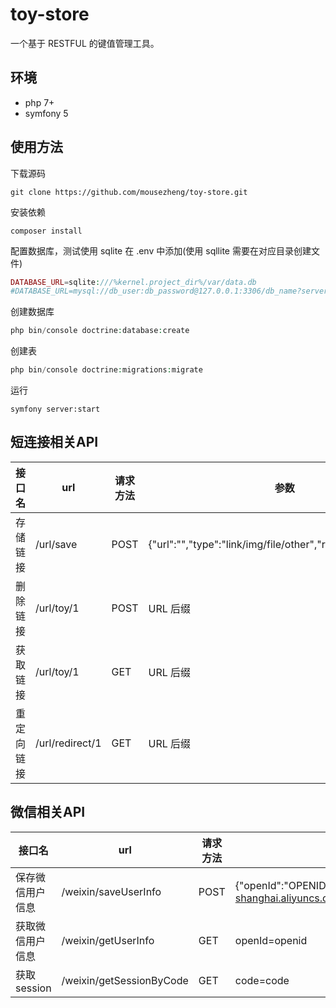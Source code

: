 # toy-store

一个基于 RESTFUL 的键值管理工具。

## 环境

- php 7+
- symfony 5

## 使用方法

下载源码

```shell
git clone https://github.com/mousezheng/toy-store.git
```

安装依赖

```shell
composer install
```

配置数据库，测试使用 sqlite 在 .env 中添加(使用 sqllite 需要在对应目录创建文件)

```php
DATABASE_URL=sqlite:///%kernel.project_dir%/var/data.db
#DATABASE_URL=mysql://db_user:db_password@127.0.0.1:3306/db_name?serverVersion=5.7
```

创建数据库

```php
php bin/console doctrine:database:create
```

创建表

```php
php bin/console doctrine:migrations:migrate
```

运行

```shell
symfony server:start
```

## 短连接相关API

| 接口名|url | 请求方法 | 参数|
|--|--|--|--|
|存储链接|/url/save |POST |{"url":"","type":"link/img/file/other","redirect":"301/302"}|
|删除链接|/url/toy/1|POST|URL 后缀|
|获取链接|/url/toy/1|GET|URL 后缀|
|重定向链接|/url/redirect/1|GET|URL 后缀|

## 微信相关API

| 接口名|url | 请求方法 | 参数|返回信息|
|--|--|--|--|--|
|保存微信用户信息|/weixin/saveUserInfo |POST |{"openId":"OPENID","nickName":"NICKNAME","gender":1,"city":"CITY","province":"PROVINCE","country":"COUNTRY","avatarUrl":"https://ipsky.oss-cn-shanghai.aliyuncs.com/User/202009/08/RBPMNltXYYV0T/1599555445000185962324ly1fy3oxwy3j1j20u00u0dim.jpg","language":"en","unionId":"UNIONID"}|{"code":0,"message":"success.","data":3}|
|获取微信用户信息 |/weixin/getUserInfo |GET| openId=openid|{"code":0,"message":"success.","data":{"id":3,"avatarUrl":"https://ipsky.oss-cn-shanghai.aliyuncs.com/User/202009/08/RBPMNltXYYV0T/1599555445000185962324ly1fy3oxwy3j1j20u00u0dim.jpg","city":"CITY","country":"COUNTRY","gender":1,"language":"en","nickName":"NICKNAME","province":"PROVINCE","openId":"OPENID"}}|
|获取session|/weixin/getSessionByCode|GET|code=code|{"openid":"OPENID","session_key":"OPENID"} |